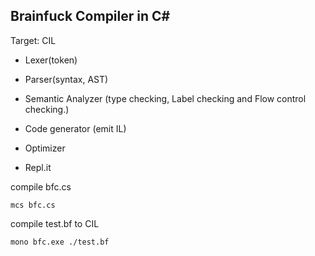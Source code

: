## Brainfuck Compiler in C#

Target: CIL


- Lexer(token)
- Parser(syntax, AST)
- Semantic Analyzer (type checking, Label checking and Flow control checking.)
- Code generator (emit IL)
- Optimizer



- Repl.it

compile bfc.cs
```
mcs bfc.cs

```

compile test.bf to CIL
```
mono bfc.exe ./test.bf

```
